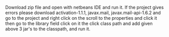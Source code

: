 Download zip file and open with netbeans IDE and run it.
If the project gives errors please download activation-1.1.1, javax.mail, javax.mail-api-1.6.2 and go to the project and right click on the scroll to the properties and click it then go to the library field click on it the click class path and add given above 3 jar's to the classpath, and run it.

